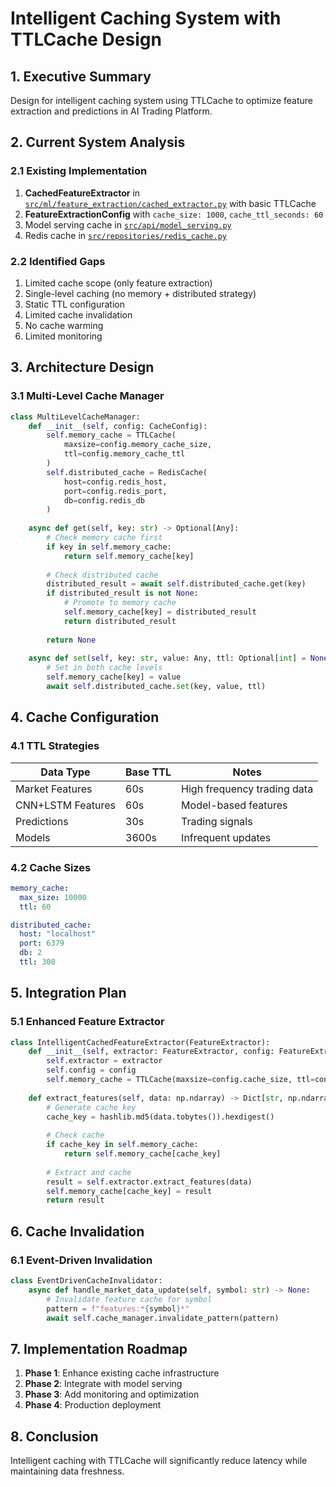 # Intelligent Caching System with TTLCache Design

## 1. Executive Summary

Design for intelligent caching system using TTLCache to optimize feature extraction and predictions in AI Trading Platform.

## 2. Current System Analysis

### 2.1 Existing Implementation

1. **CachedFeatureExtractor** in [`src/ml/feature_extraction/cached_extractor.py`](file:///d%3A/trade-agent/src/ml/feature_extraction/cached_extractor.py) with basic TTLCache
2. **FeatureExtractionConfig** with `cache_size: 1000`, `cache_ttl_seconds: 60`
3. Model serving cache in [`src/api/model_serving.py`](file:///d%3A/trade-agent/src/api/model_serving.py)
4. Redis cache in [`src/repositories/redis_cache.py`](file:///d%3A/trade-agent/src/repositories/redis_cache.py)

### 2.2 Identified Gaps

1. Limited cache scope (only feature extraction)
2. Single-level caching (no memory + distributed strategy)
3. Static TTL configuration
4. Limited cache invalidation
5. No cache warming
6. Limited monitoring

## 3. Architecture Design

### 3.1 Multi-Level Cache Manager

```python
class MultiLevelCacheManager:
    def __init__(self, config: CacheConfig):
        self.memory_cache = TTLCache(
            maxsize=config.memory_cache_size,
            ttl=config.memory_cache_ttl
        )
        self.distributed_cache = RedisCache(
            host=config.redis_host,
            port=config.redis_port,
            db=config.redis_db
        )
    
    async def get(self, key: str) -> Optional[Any]:
        # Check memory cache first
        if key in self.memory_cache:
            return self.memory_cache[key]
        
        # Check distributed cache
        distributed_result = await self.distributed_cache.get(key)
        if distributed_result is not None:
            # Promote to memory cache
            self.memory_cache[key] = distributed_result
            return distributed_result
        
        return None
    
    async def set(self, key: str, value: Any, ttl: Optional[int] = None) -> None:
        # Set in both cache levels
        self.memory_cache[key] = value
        await self.distributed_cache.set(key, value, ttl)
```

## 4. Cache Configuration

### 4.1 TTL Strategies

| Data Type | Base TTL | Notes |
|-----------|----------|-------|
| Market Features | 60s | High frequency trading data |
| CNN+LSTM Features | 60s | Model-based features |
| Predictions | 30s | Trading signals |
| Models | 3600s | Infrequent updates |

### 4.2 Cache Sizes

```yaml
memory_cache:
  max_size: 10000
  ttl: 60

distributed_cache:
  host: "localhost"
  port: 6379
  db: 2
  ttl: 300
```

## 5. Integration Plan

### 5.1 Enhanced Feature Extractor

```python
class IntelligentCachedFeatureExtractor(FeatureExtractor):
    def __init__(self, extractor: FeatureExtractor, config: FeatureExtractionConfig):
        self.extractor = extractor
        self.config = config
        self.memory_cache = TTLCache(maxsize=config.cache_size, ttl=config.cache_ttl_seconds)
        
    def extract_features(self, data: np.ndarray) -> Dict[str, np.ndarray]:
        # Generate cache key
        cache_key = hashlib.md5(data.tobytes()).hexdigest()
        
        # Check cache
        if cache_key in self.memory_cache:
            return self.memory_cache[cache_key]
        
        # Extract and cache
        result = self.extractor.extract_features(data)
        self.memory_cache[cache_key] = result
        return result
```

## 6. Cache Invalidation

### 6.1 Event-Driven Invalidation

```python
class EventDrivenCacheInvalidator:
    async def handle_market_data_update(self, symbol: str) -> None:
        # Invalidate feature cache for symbol
        pattern = f"features:*{symbol}*"
        await self.cache_manager.invalidate_pattern(pattern)
```

## 7. Implementation Roadmap

1. **Phase 1**: Enhance existing cache infrastructure
2. **Phase 2**: Integrate with model serving
3. **Phase 3**: Add monitoring and optimization
4. **Phase 4**: Production deployment

## 8. Conclusion

Intelligent caching with TTLCache will significantly reduce latency while maintaining data freshness.